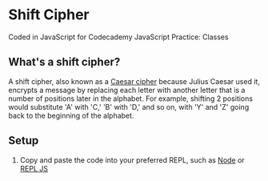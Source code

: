 # Shift Cipher
Coded in JavaScript for Codecademy JavaScript Practice: Classes
## What's a shift cipher?
A shift cipher, also known as a [Caesar cipher](https://en.wikipedia.org/wiki/Caesar_cipher) because Julius Caesar used it, encrypts a message by replacing each letter with another letter that is a number of positions later in the alphabet. For example, shifting 2 positions would substitute 'A' with 'C,' 'B' with 'D,' and so on, with 'Y' and 'Z' going back to the beginning of the alphabet.

## Setup
1. Copy and paste the code into your preferred REPL, such as [Node](https://nodejs.org) or [REPL JS](https://repljs.com/)
